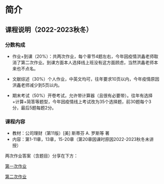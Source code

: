 # 简介

## 课程说明（2022-2023秋冬）

### 分数构成

* 作业+到课（20%）：共两次作业，每个章节4题左右，今年因疫情洪鑫老师取消了第二次作业。到课方面本人选择线上班没有这方面顾虑，当然洪鑫老师本来也不点名。
* 文献综述（30%）个人作业，中英文均可，往年要求10页以内，今年疫情原因洪鑫老师减少到5页以内。

* 期末考试（50%）开卷考试，允许带计算器（且很有必要带）。往年有选择+计算+简答等题型，今年因疫情线上考试改为35个选择题，前30题每个3分，最后5题每题2分。

### 课程内容

* 教材：公司理财（第11版）[美] 斯蒂芬 A. 罗斯等 著
* 内容：第1-11章，13章，15-20章（第20章因课时原因2022-2023秋冬未讲授）

两次作业答案（含题目）分享在下方：

<a href="https://github.com/yhwu-is/Notes/raw/main/docs/finance/corporate/assets/HW%231%20Key%202022%20Fall.pdf" download="文件名.txt">第一次作业</a>

<a href="https://github.com/yhwu-is/Notes/raw/main/docs/finance/corporate/assets/HW%232%20Key%202022%20Fall.pdf">第二次作业</a>

